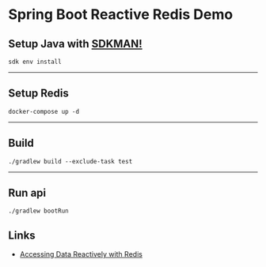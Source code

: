 # Spring Boot Reactive Redis Demo

## Setup Java with [SDKMAN!](https://github.com/sdkman/sdkman-cli)

```console
sdk env install
```
---

## Setup Redis

```console
docker-compose up -d
```

---

## Build

```console
./gradlew build --exclude-task test
```

---

## Run api

```console
./gradlew bootRun
```

## Links
- [Accessing Data Reactively with Redis](https://spring.io/guides/gs/spring-data-reactive-redis/)
